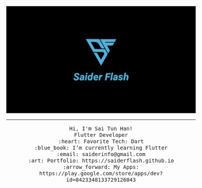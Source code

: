 <img src="https://github.com/saiderflash/saiderflash/blob/master/saiderheader.jpg"/>
 <hr></hr>
<p align="center">
  <samp>
    Hi, I'm Sai Tun Han! <br>
    Flutter Developer  <br>
    :heart: Favorite Tech: Dart <br>
    :blue_book: I’m currently learning Flutter  <br>
    :email:	saiderinfo@gmail.com <br>
    :art: Portfolio: https://saiderflash.github.io <br>
    :arrow_forward: My Apps: https://play.google.com/store/apps/dev?id=8423348133729126043 <br>
   
  </samp>
</p>

